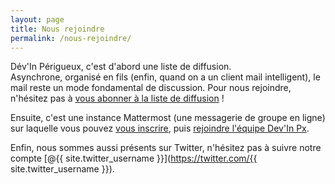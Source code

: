 ```yaml
---
layout: page
title: Nous rejoindre
permalink: /nous-rejoindre/
---
```


Dév'In Périgueux, c'est d'abord une liste de diffusion.  
Asynchrone, organisé en fils (enfin, quand on a un client mail intelligent), le mail reste un mode fondamental de discussion. Pour nous rejoindre, n'hésitez pas à [vous abonner à la liste de diffusion](https://framalistes.org/sympa/subscribe/dev-in-perigueux) !

Ensuite, c'est une instance Mattermost (une messagerie de groupe en ligne) sur laquelle vous pouvez [vous inscrire](https://archipel.transition-en-perigord.fr/signup_user_complete/?id=i4jt8mtg3jna9m66ykpebesmec), puis [rejoindre l'équipe Dev'In Px](https://chat.perigueux.dev/).

Enfin, nous sommes aussi présents sur Twitter, n'hésitez pas à suivre notre compte [@{{ site.twitter_username }}](https://twitter.com/{{ site.twitter_username }}).